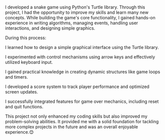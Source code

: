 I developed a snake game using Python's Turtle library. Through this project, I had the opportunity to improve my skills and learn many new concepts. While building the game's core functionality, I gained hands-on experience in writing algorithms, managing events, handling user interactions, and designing simple graphics.

During this process:

  I learned how to design a simple graphical interface using the Turtle library.
  
  I experimented with control mechanisms using arrow keys and effectively utilized keyboard input.
  
  I gained practical knowledge in creating dynamic structures like game loops and timers.
  
  I developed a score system to track player performance and optimized screen updates.
  
  I successfully integrated features for game over mechanics, including reset and quit functions.
  
This project not only enhanced my coding skills but also improved my problem-solving abilities. It provided me with a solid foundation for tackling more complex projects in the future and was an overall enjoyable experience.😊
